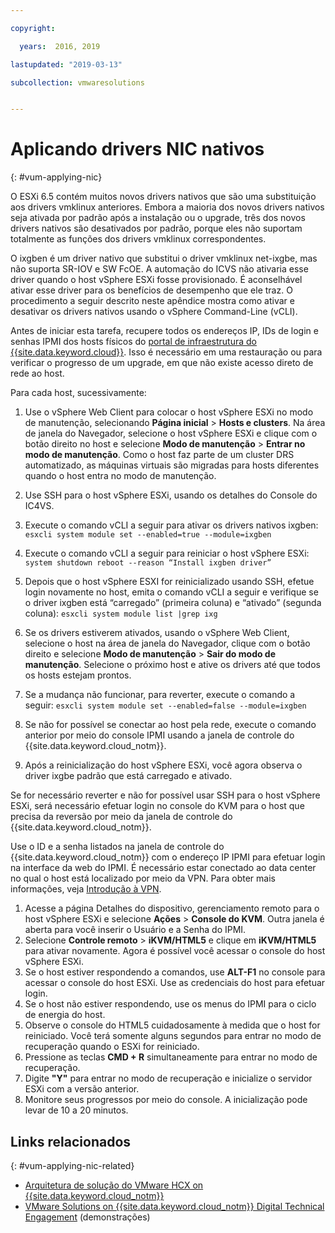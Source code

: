 ```yaml
---

copyright:

  years:  2016, 2019

lastupdated: "2019-03-13"

subcollection: vmwaresolutions


---
```


# Aplicando drivers NIC nativos
{: #vum-applying-nic}

O ESXi 6.5 contém muitos novos drivers nativos que são uma substituição aos drivers vmklinux anteriores. Embora a maioria dos novos drivers nativos seja ativada por padrão após a instalação ou o upgrade, três dos novos drivers nativos são desativados por padrão, porque eles não suportam totalmente as funções dos drivers vmklinux correspondentes.

O ixgben é um driver nativo que substitui o driver vmklinux net-ixgbe, mas não suporta SR-IOV e SW FcOE. A automação do ICVS não ativaria esse driver quando o host vSphere ESXi fosse provisionado. É aconselhável ativar esse driver para os benefícios de desempenho que ele traz. O procedimento a seguir descrito neste apêndice mostra como ativar e desativar os drivers nativos usando o vSphere Command-Line (vCLI).

Antes de iniciar esta tarefa, recupere todos os endereços IP, IDs de login e senhas IPMI dos hosts físicos do [portal de infraestrutura do {{site.data.keyword.cloud}}](https://control.softlayer.com/devices). Isso é necessário em uma restauração ou para verificar o progresso de um upgrade, em que não existe acesso direto de rede ao host.

Para cada host, sucessivamente:
1. Use o vSphere Web Client para colocar o host vSphere ESXi no modo de manutenção, selecionando **Página inicial** > **Hosts e clusters**. Na área de janela do Navegador, selecione o host vSphere ESXi e clique com o botão direito no host e selecione **Modo de manutenção** > **Entrar no modo de manutenção**. Como o host faz parte de um cluster DRS automatizado, as máquinas virtuais são migradas para hosts diferentes quando o host entra no modo de manutenção.
2. Use SSH para o host vSphere ESXi, usando os detalhes do Console do IC4VS.
3. Execute o comando vCLI a seguir para ativar os drivers nativos ixgben:
   `esxcli system module set --enabled=true --module=ixgben`
4. Execute o comando vCLI a seguir para reiniciar o host vSphere ESXi:
  `system shutdown reboot --reason “Install ixgben driver”`
5. Depois que o host vSphere ESXI for reinicializado usando SSH, efetue login novamente no host, emita o comando vCLI a seguir e verifique se o driver ixgben está “carregado” (primeira coluna) e “ativado” (segunda coluna):
  `esxcli system module list |grep ixg`
6. Se os drivers estiverem ativados, usando o vSphere Web Client, selecione o host na área de janela do Navegador, clique com o botão direito e selecione **Modo de manutenção** > **Sair do modo de manutenção**. Selecione o próximo host e ative os drivers até que todos os hosts estejam prontos.
7. Se a mudança não funcionar, para reverter, execute o comando a seguir:
  `esxcli system module set --enabled=false --module=ixgben`

8. Se não for possível se conectar ao host pela rede, execute o comando anterior por meio do console IPMI usando a janela de controle do {{site.data.keyword.cloud_notm}}.
9. Após a reinicialização do host vSphere ESXi, você agora observa o driver ixgbe padrão que está carregado e ativado.

Se for necessário reverter e não for possível usar SSH para o host vSphere ESXi, será necessário efetuar login no console do KVM para o host que precisa da reversão por meio da janela de controle do {{site.data.keyword.cloud_notm}}.

Use o ID e a senha listados na janela de controle do {{site.data.keyword.cloud_notm}} com o endereço IP IPMI para efetuar login na interface da web do IPMI. É necessário estar conectado ao data center no qual o host está localizado por meio da VPN. Para obter mais informações, veja [Introdução à VPN](/docs/infrastructure/iaas-vpn?topic=VPN-getting-started-with-virtual-private-networking-vpn-).

1. Acesse a página Detalhes do dispositivo, gerenciamento remoto para o host vSphere ESXi e selecione **Ações** > **Console do KVM**. Outra janela é aberta para você inserir o Usuário e a Senha do IPMI.
2. Selecione **Controle remoto** > **iKVM/HTML5** e clique em **iKVM/HTML5** para ativar novamente. Agora é possível você acessar o console do host vSphere ESXi.
3. Se o host estiver respondendo a comandos, use **ALT-F1** no console para acessar o console do host ESXi. Use as credenciais do host para efetuar login.
4. Se o host não estiver respondendo, use os menus do IPMI para o ciclo de energia do host.
5. Observe o console do HTML5 cuidadosamente à medida que o host for reiniciado. Você terá somente alguns segundos para entrar no modo de recuperação quando o ESXi for reiniciado.
6. Pressione as teclas **CMD + R** simultaneamente para entrar no modo de recuperação.
7. Digite **"Y"** para entrar no modo de recuperação e inicialize o servidor ESXi com a versão anterior.
8. Monitore seus progressos por meio do console. A inicialização pode levar de 10 a 20 minutos.

## Links relacionados
{: #vum-applying-nic-related}

* [Arquitetura de solução do VMware HCX on {{site.data.keyword.cloud_notm}}](/docs/services/vmwaresolutions/services?topic=vmware-solutions-hcx-archi-intro#hcx-archi-intro)
* [VMware Solutions on	{{site.data.keyword.cloud_notm}} Digital Technical Engagement](https://ibm-dte.mybluemix.net/ibm-vmware) (demonstrações)
